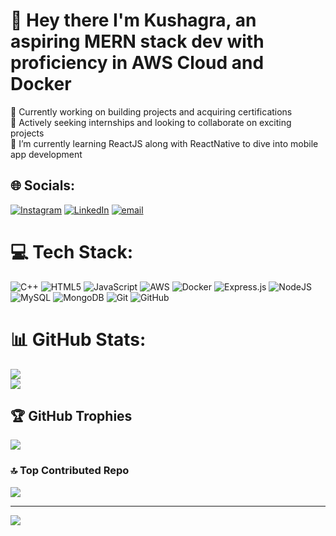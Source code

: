 # 🦇 Hey there I'm Kushagra, an aspiring MERN stack dev with proficiency in AWS Cloud and Docker
🔭 Currently working on building projects and acquiring certifications<br>🤝 Actively seeking internships and looking to collaborate on exciting projects<br>🌱 I’m currently learning ReactJS along with ReactNative to dive into mobile app development<br>


## 🌐 Socials:
[![Instagram](https://img.shields.io/badge/Instagram-%23E4405F.svg?logo=Instagram&logoColor=white)](https://instagram.com/kushagraabisht) [![LinkedIn](https://img.shields.io/badge/LinkedIn-%230077B5.svg?logo=linkedin&logoColor=white)](https://www.linkedin.com/in/kushagra-bisht-29984b27a/) [![email](https://img.shields.io/badge/Email-D14836?logo=gmail&logoColor=white)](mailto:kushagrabisht10@gmail.com) 

# 💻 Tech Stack:
![C++](https://img.shields.io/badge/c++-%2300599C.svg?style=flat&logo=c%2B%2B&logoColor=white) ![HTML5](https://img.shields.io/badge/html5-%23E34F26.svg?style=flat&logo=html5&logoColor=white) ![JavaScript](https://img.shields.io/badge/javascript-%23323330.svg?style=flat&logo=javascript&logoColor=%23F7DF1E) ![AWS](https://img.shields.io/badge/AWS-%23FF9900.svg?style=flat&logo=amazon-aws&logoColor=white) ![Docker](https://img.shields.io/badge/docker-%230db7ed.svg?style=flat&logo=docker&logoColor=white) ![Express.js](https://img.shields.io/badge/express.js-%23404d59.svg?style=flat&logo=express&logoColor=%2361DAFB) ![NodeJS](https://img.shields.io/badge/node.js-6DA55F?style=flat&logo=node.js&logoColor=white) ![MySQL](https://img.shields.io/badge/mysql-4479A1.svg?style=flat&logo=mysql&logoColor=white) ![MongoDB](https://img.shields.io/badge/MongoDB-%234ea94b.svg?style=flat&logo=mongodb&logoColor=white) ![Git](https://img.shields.io/badge/git-%23F05033.svg?style=flat&logo=git&logoColor=white) ![GitHub](https://img.shields.io/badge/github-%23121011.svg?style=flat&logo=github&logoColor=white)
# 📊 GitHub Stats:
![](https://github-readme-streak-stats.herokuapp.com/?user=kushagrx&theme=tokyonight&hide_border=false)<br/>
![](https://github-readme-stats.vercel.app/api?username=kushagrx&theme=tokyonight&hide_border=false&include_all_commits=true&count_private=true&cache_seconds=3600)

## 🏆 GitHub Trophies
![](https://github-profile-trophy.vercel.app/?username=kushagrx&theme=radical&no-frame=false&no-bg=true&margin-w=4)

### 🔝 Top Contributed Repo
![](https://github-contributor-stats.vercel.app/api?username=kushagrx&limit=5&theme=dark&combine_all_yearly_contributions=true)

---
[![](https://visitcount.itsvg.in/api?id=kushagrx&icon=9&color=0)](https://visitcount.itsvg.in)

<!-- Proudly created with GPRM ( https://gprm.itsvg.in ) -->
